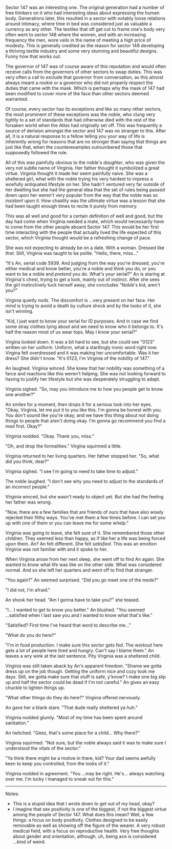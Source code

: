 Sector 147 was an interesting one. The original generation had a number of free
thinkers on it who had interesting ideas about expressing the human body.
Generations later, this resulted in a sector with notably loose relations
around intimacy, where time in bed was considered just as valuable a currency
as any other. The textiles that oft get cut to frame one's body very often went
to sector 148 where the women, and with an increasing frequency the men, wore
veils in the name of meeting a high price of modesty. This is generally
credited as the reason for sector 148 developing a thriving textile industry
and some very stunning and beautiful designs. Funny how that works out.

The governor of 147 was of course aware of this reputation and would often
receive calls from the governors of other sectors to swap duties. This was very
often a call to exclude that governor from conversation, as this almost always
meant a rookie or a governor who did not properly respect the duties that came
with the mask. Which is perhaps why the mask of 147 had been modified to cover
more of the face than other sectors deemed warranted.

Of course, every sector has its exceptions and like so many other sectors, the
most prominent of these exceptions was the noble, who clung very tightly to a
set of standards that had otherwise died with the rest of the forsaken world
when the _Atlas_ had originally set off. This was frequently a source of
derision amongst the sector and 147 was no stranger to this. After all, it is a
natural response to a fellow telling you your way of life is inherently wrong
for reasons that are no stronger than saying that things are just like that,
when the counterexamples outnumbered those that supposedly followed the rule.

All of this was painfully obvious to the noble's _daughter_, who was given the
very not subtle name of Virginia. Her father thought it symbolized a great
virtue. Virginia thought it made her seem painfully naive. She was a sheltered
girl, what with the noble trying his very hardest to impress a woefully
antiquated lifestyle on her. She hadn't ventured very far outside of her
dwelling but she had the general idea that the set of rules being passed down
upon her weren't very popular from the way that the noble was so _insistent_
upon it. How chastity was the ultimate virtue was a lesson that she had been
taught enough times to recite it purely from memory.

This was all well and good for a certain definition of well and good, but the
day had come when Virginia needed a mate, which would necessarily have to come
from the other people aboard Sector 147. This would be her first time
interacting with the people that actually lived the life expected of this
sector, which Virginia thought would be a refreshing change of pace.

She was not expecting to already be on a date. With a woman. Dressed like
_that_. Still, Virginia was taught to be polite. "Hello, there, miss..."

"It's An, serial code 5939. And judging from the way you're dressed, you're
either medical and know better, you're a noble and _think_ you do, or you want
to be a noble and _pretend_ you do. What's your serial?" An is staring at
Virginia's chest, trying to get a look, mainly out of instinct. After she sees
the girl instinctively tuck herself away, she concludes "Noble's kid, aren't
you?"

Virginia quietly nods. The discomfort is ...very present on her face. Her mind
is trying to avoid a death by culture shock and by the looks of it, she isn't
winning.

"Kid, I just want to know your serial for ID purposes. And in case we find some
stray clothes lying about and we need to know who it belongs to. It's half the
reason most of us wear tops. May I know your serial?"

Virgina looked down. It was a bit hard to see, but she could see "0123" written
on her uniform. Uniform, what a startlingly ironic word right now. Virgina felt
overdressed and it was making her uncomfortable. Was it her dress? She didn't
know. "It's 0123, I'm Virginia of the nobility of 147."

An laughed. Virginia winced. She knew that her nobility was something of a
farce and reactions like this weren't helping. She was not looking forward to
having to justify her lifestyle but she was desperately struggling to adapt.

Virginia sighed. "So, may you introduce me to how you people get to know one
another?"

An smiles for a moment, then drops it for a serious look into her eyes. "Okay,
Virginia, let me put it to you like this. I'm gonna be honest with you. You
don't sound like you're okay, and we have this thing about not doing things to
people that aren't doing okay. I'm gonna go recommend you find a med first.
Okay?"

Virginia nodded. "Okay. Thank you, miss."

"Oh, and drop the formalities." Virgina squirmed a little.

Virginia returned to her living quarters. Her father stopped her. "So, what did
you think, dear?"

Virginia sighed. "I see I'm going to need to take time to adjust."

The noble laughed. "I don't see why you need to adjust to the standards of an
_incorrect_ people."

Virginia winced, but she wasn't ready to object yet. But she had the feeling
her father was wrong.

"Now, there are a few families that are friends of ours that have also wisely
rejected their filthy ways. You've met them a few times before. I can set you
up with one of them or you can leave me for some whelp."

Virginia was going to leave, she felt sure of it. She remembered those other
children. They seemed less than happy, as if like her a life was being forced
upon them. An? An felt different. She felt _satisfied_. This was an emotion
Virginia was not familiar with and it spoke to her.

When Virginia arose from her next sleep, she went off to find An again. She
wanted to know what life was like on the other side. What was considered
normal. And so she left her quarters and went off to find that stranger.

"You again?" An seemed surprised. "Did you go meet one of the meds?"

"I did not, I'm afraid."

An shook her head. "Am I gonna have to take you?" she teased.

"I... I wanted to get to know you better." An blushed. "You seemed ...satisfied
when I last saw you and I wanted to know what that's like."

"Satisfied? First time I've heard that word to describe me..."

"What do you do here?"

"I'm in food production. I make sure this sector gets fed. The workout here
gets a lot of people here tired and hungry. Can't say I blame them." An leaves
a wry wink at the last sentence. Pity Virginia was a sheltered child.

Virginia was still taken aback by An's apparent freedom. "Shame we gotta dress
up on the job though. Getting the uniform nice and cozy took me days. Still,
we gotta make sure that stuff is safe, y'know? I make one big slip up and 
half the sector could be dead if I'm not careful." An gives an easy chuckle to
lighten things up.

"What other things do they do here?" Virginia offered nervously.

An gave her a blank stare. "That dude really sheltered ya huh."

Virginia nodded glumly. "Most of my time has been spent around sanitation."

An twitched. "Geez, that's some place for a child... Why there?"

Virginia squirmed. "Not sure, but the noble always said it was to make sure
I understood the vitals of the sector."

"Ya think there might be a motive in there, kid? Your dad seems awfully keen
to keep you controlled, from the looks of it."

Virginia nodded in agreement. "You ...may be right. He's... always watching
over me. I'm lucky I managed to sneak out for this."

---

Notes:
- This is a stupid idea that I wrote down to get out of my head, okay?
- I imagine that sex positivity is one of the biggest, if not the biggest
  virtue among the people of Sector 147. What does this mean? Well, a few
  things: a focus on body positivity. Clothes designed to be easily removable
  as well as showing off the figure of the wearer. A very robust medical field,
  with a focus on reproductive health. Very free thoughts about gender and
  orientation, although, uh, being ace is considered ...kind of weird.
